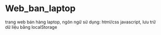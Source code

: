 # Web_ban_laptop
trang web bán hàng laptop, ngôn ngữ sử dụng: html/css javascript, lưu trữ dữ liệu bằng localStorage
